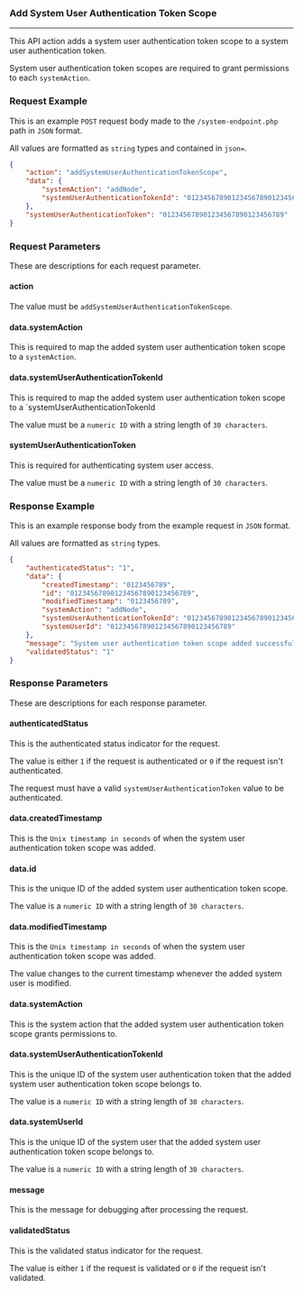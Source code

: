 <br>

### Add System User Authentication Token Scope
---

This API action adds a system user authentication token scope to a system user authentication token.

System user authentication token scopes are required to grant permissions to each `systemAction`.

### Request Example

This is an example `POST` request body made to the `/system-endpoint.php` path in `JSON` format.

All values are formatted as `string` types and contained in `json=`.

```json
{
    "action": "addSystemUserAuthenticationTokenScope",
    "data": {
        "systemAction": "addNode",
        "systemUserAuthenticationTokenId": "012345678901234567890123456789"
    },
    "systemUserAuthenticationToken": "012345678901234567890123456789"
}
```

### Request Parameters

These are descriptions for each request parameter.

#### action

The value must be `addSystemUserAuthenticationTokenScope`.

#### data.systemAction

This is required to map the added system user authentication token scope to a `systemAction`.

#### data.systemUserAuthenticationTokenId

This is required to map the added system user authentication token scope to a `systemUserAuthenticationTokenId

The value must be a `numeric ID` with a string length of `30 characters`.

#### systemUserAuthenticationToken

This is required for authenticating system user access.

The value must be a `numeric ID` with a string length of `30 characters`.

### Response Example

This is an example response body from the example request in `JSON` format.

All values are formatted as `string` types.

```json
{
    "authenticatedStatus": "1",
    "data": {
        "createdTimestamp": "0123456789",
        "id": "012345678901234567890123456789",
        "modifiedTimestamp": "0123456789",
        "systemAction": "addNode",
        "systemUserAuthenticationTokenId": "012345678901234567890123456789",
        "systemUserId": "012345678901234567890123456789"
    },
    "message": "System user authentication token scope added successfully.",
    "validatedStatus": "1"
}
```

### Response Parameters

These are descriptions for each response parameter.

#### authenticatedStatus

This is the authenticated status indicator for the request.

The value is either `1` if the request is authenticated or `0` if the request isn't authenticated.

The request must have a valid `systemUserAuthenticationToken` value to be authenticated.

#### data.createdTimestamp

This is the `Unix timestamp in seconds` of when the system user authentication token scope was added.

#### data.id

This is the unique ID of the added system user authentication token scope.

The value is a `numeric ID` with a string length of `30 characters`.

#### data.modifiedTimestamp

This is the `Unix timestamp in seconds` of when the system user authentication token scope was added.

The value changes to the current timestamp whenever the added system user is modified.

#### data.systemAction

This is the system action that the added system user authentication token scope grants permissions to.

#### data.systemUserAuthenticationTokenId

This is the unique ID of the system user authentication token that the added system user authentication token scope belongs to.

The value is a `numeric ID` with a string length of `30 characters`.

#### data.systemUserId

This is the unique ID of the system user that the added system user authentication token scope belongs to.

The value is a `numeric ID` with a string length of `30 characters`.

#### message

This is the message for debugging after processing the request.

#### validatedStatus

This is the validated status indicator for the request.

The value is either `1` if the request is validated or `0` if the request isn't validated.
